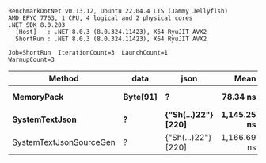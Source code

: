 ```

BenchmarkDotNet v0.13.12, Ubuntu 22.04.4 LTS (Jammy Jellyfish)
AMD EPYC 7763, 1 CPU, 4 logical and 2 physical cores
.NET SDK 8.0.203
  [Host]   : .NET 8.0.3 (8.0.324.11423), X64 RyuJIT AVX2
  ShortRun : .NET 8.0.3 (8.0.324.11423), X64 RyuJIT AVX2

Job=ShortRun  IterationCount=3  LaunchCount=1  
WarmupCount=3  

```
| Method                  | data     | json                | Mean        | Error    | StdDev   | Min         | Max         | Gen0   | Allocated |
|------------------------ |--------- |-------------------- |------------:|---------:|---------:|------------:|------------:|-------:|----------:|
| **MemoryPack**              | **Byte[91]** | **?**                   |    **78.34 ns** | **44.21 ns** | **2.423 ns** |    **76.58 ns** |    **81.10 ns** | **0.0019** |     **168 B** |
| **SystemTextJson**          | **?**        | **{&quot;Sh(...)22&quot;} [220]** | **1,145.25 ns** | **56.82 ns** | **3.115 ns** | **1,143.16 ns** | **1,148.83 ns** | **0.0019** |     **168 B** |
| SystemTextJsonSourceGen | ?        | {&quot;Sh(...)22&quot;} [220] | 1,166.69 ns | 86.03 ns | 4.716 ns | 1,162.08 ns | 1,171.50 ns | 0.0019 |     168 B |
